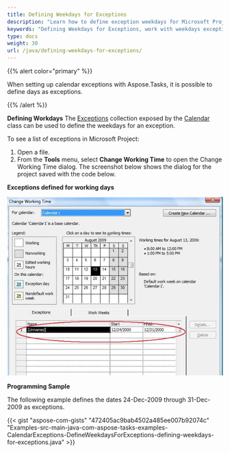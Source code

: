 ```yaml
---
title: Defining Weekdays for Exceptions
description: "Learn how to define exception weekdays for Microsoft Project (MPP/XML) projects using Aspose.Tasks for Java."
keywords: "Defining Weekdays for Exceptions, work with weekdays exceptions, weekday calendar exception, Aspose.Tasks, Java"
type: docs
weight: 30
url: /java/defining-weekdays-for-exceptions/
---
```


{{% alert color="primary" %}} 

When setting up calendar exceptions with Aspose.Tasks, it is possible to define days as exceptions.

{{% /alert %}}

**Defining Workdays**
The [Exceptions](https://apireference.aspose.com/tasks/java/com.aspose.tasks/CalendarExceptionCollection) collection exposed by the [Calendar](https://apireference.aspose.com/tasks/java/com.aspose.tasks/Calendar) class can be used to define the weekdays for an exception.

To see a list of exceptions in Microsoft Project:

1. Open a file.
2. From the **Tools** menu, select **Change Working Time** to open the Change Working Time dialog.
   The screenshot below shows the dialog for the project saved with the code below.

**Exceptions defined for working days** 

![defining in calendar exceptions in weekdays Microsoft Project](defining-weekdays-for-exceptions_1.png)

**Programming Sample**

The following example defines the dates 24-Dec-2009 through 31-Dec-2009 as exceptions.

{{< gist "aspose-com-gists" "472405ac9bab4502a485ee007b92074c" "Examples-src-main-java-com-aspose-tasks-examples-CalendarExceptions-DefineWeekdaysForExceptions-defining-weekdays-for-exceptions.java" >}}
